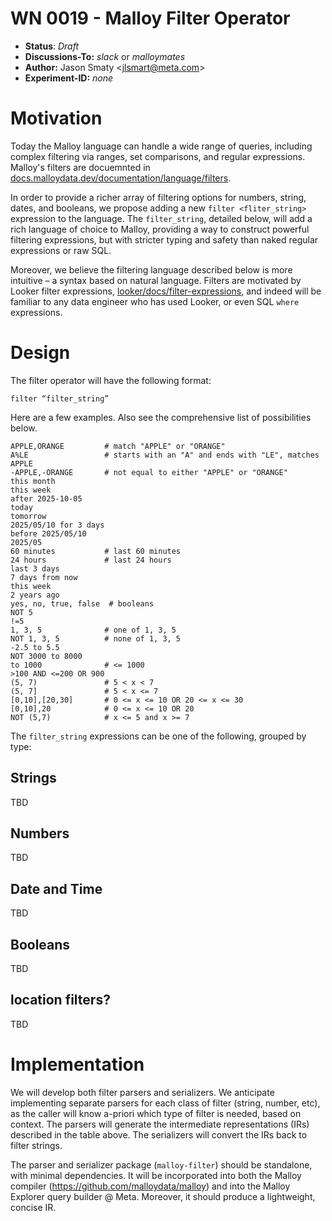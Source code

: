 # WN 0019 - Malloy Filter Operator

- **Status**: *Draft*
- **Discussions-To:**  _slack_ or _malloymates_
- **Author:** Jason Smaty \<jlsmart@meta.com>
- **Experiment-ID:** _none_

# Motivation
Today the Malloy language can handle a wide range of queries, including complex filtering via ranges, set comparisons, and regular expressions.  Malloy's filters are docuemnted in [docs.malloydata.dev/documentation/language/filters](https://docs.malloydata.dev/documentation/language/filters). 

In order to provide a richer array of filtering options for numbers, string, dates, and booleans, we propose adding a new `filter <fliter_string>` expression to the language.  The `filter_string`, detailed below, will add a rich language of choice to Malloy, providing a way to construct powerful filtering expressions, but with stricter typing and safety than naked regular expressions or raw SQL.

Moreover, we believe the filtering language described below is more intuitive – a syntax based on natural language.  Filters are motivated by Looker filter expressions, [looker/docs/filter-expressions](https://cloud.google.com/looker/docs/filter-expressions), and indeed will be familiar to any data engineer who has used Looker, or even SQL `where` expressions.

# Design

The filter operator will have the following format:

```code
filter “filter_string”
```

Here are a few examples.  Also see the comprehensive list of possibilities below.

```code
APPLE,ORANGE         # match "APPLE" or "ORANGE"
A%LE	             # starts with an "A" and ends with "LE", matches APPLE
-APPLE,-ORANGE       # not equal to either "APPLE" or "ORANGE"
this month
this week
after 2025-10-05
today	
tomorrow
2025/05/10 for 3 days
before 2025/05/10
2025/05
60 minutes	         # last 60 minutes
24 hours	         # last 24 hours
last 3 days
7 days from now
this week
2 years ago
yes, no, true, false  # booleans
NOT 5
!=5
1, 3, 5              # one of 1, 3, 5
NOT 1, 3, 5          # none of 1, 3, 5
-2.5 to 5.5
NOT 3000 to 8000
to 1000              # <= 1000
>100 AND <=200 OR 900
(5, 7)               # 5 < x < 7
(5, 7]               # 5 < x <= 7
[0,10],[20,30]	     # 0 <= x <= 10 OR 20 <= x <= 30
[0,10],20            # 0 <= x <= 10 OR 20
NOT (5,7)            # x <= 5 and x >= 7
```


The `filter_string` expressions can be one of the following, grouped by type:

## Strings

TBD

## Numbers

TBD

## Date and Time

TBD

## Booleans

TBD

## location filters?

TBD

# Implementation

We will develop both filter parsers and serializers.  We anticipate implementing separate parsers for each class of filter (string, number, etc), as the caller will know a-priori which type of filter is needed, based on context. The parsers will generate the intermediate representations (IRs) described in the table above.  The serializers will convert the IRs back to filter strings.

The parser and serializer package (`malloy-filter`) should be standalone, with minimal dependencies.  It will be incorporated into both the Malloy compiler (https://github.com/malloydata/malloy) and into the Malloy Explorer query builder @ Meta.  Moreover, it should produce a lightweight, concise IR.


